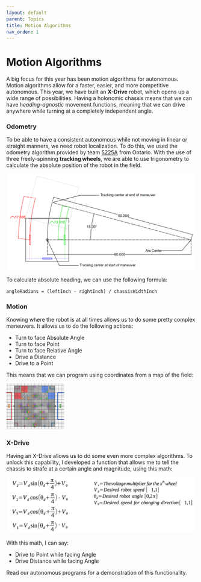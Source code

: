 ```yaml
---
layout: default
parent: Topics
title: Motion Algorithms
nav_order: 1
---
```


# Motion Algorithms

A big focus for this year has been motion algorithms for autonomous. Motion algorithms allow for a faster, easier, and more competitive autonomous. This year, we have built an **X-Drive** robot, which opens up a wide range of possibilities. Having a holonomic chassis means that we can have *heading-agnostic* movement functions, meaning that we can drive anywhere while turning at a completely independent angle.

### Odometry

To be able to have a consistent autonomous while not moving in linear or straight manners, we need robot localization. To do this, we used the odometry algorithm provided by team [5225A](https://www.vexforum.com/t/team-5225-introduction-to-position-tracking-document/49640) from Ontario. With the use of three freely-spinning **tracking wheels**, we are able to use trigonometry to calculate the absolute position of the robot in the field.

<img src="/assets/images/image-20191115144427806.png" style="zoom:50%;" />

To calculate absolute heading, we can use the following formula:

```
angleRadians = (leftInch - rightInch) / chassisWidthInch
```

### Motion

Knowing where the robot is at all times allows us to do some pretty complex maneuvers. It allows us to do the following actions:

- Turn to face Absolute Angle
- Turn to face Point
- Turn to face Relative Angle
- Drive a Distance
- Drive to a Point

This means that we can program using coordinates from a map of the field:

<img src="/assets/images/field planning.png" style="zoom: 15%;" />

### X-Drive

Having an X-Drive allows us to do some even more complex algorithms. To unlock this capability, I developed a function that allows me to tell the chassis to strafe at a certain angle and magnitude, using this math:

![](/assets/images/image-20191115150107968.png)

With this math, I can say:

- Drive to Point while facing Angle
- Drive Distance while facing Angle

Read our autonomous programs for a demonstration of this functionality.

